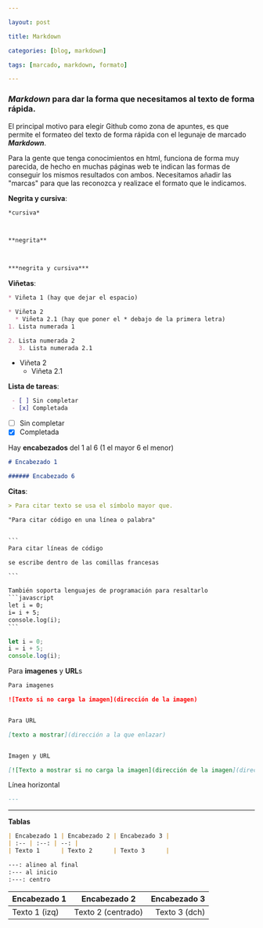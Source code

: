 ```yaml
---

layout: post

title: Markdown

categories: [blog, markdown]

tags: [marcado, markdown, formato]

---
```




### _Markdown_ para dar la forma que necesitamos al texto de forma rápida.



El principal motivo para elegir Github como zona de apuntes, es que permite el formateo del texto de forma rápida con el legunaje de marcado ***Markdown***.

Para la gente que tenga conocimientos en html, funciona de forma muy parecida, de hecho en muchas páginas web te indican las formas de conseguir los mismos resultados con ambos. Necesitamos añadir las "marcas" para que las reconozca y realizace el formato que le indicamos.

**Negrita y cursiva**:

```markdown
*cursiva*



**negrita**



***negrita y cursiva***
```

**Viñetas**:

```markdown
* Viñeta 1 (hay que dejar el espacio)

* Viñeta 2
  * Viñeta 2.1 (hay que poner el * debajo de la primera letra)
1. Lista numerada 1

2. Lista numerada 2
   3. Lista numerada 2.1 
```
* Viñeta 2
  * Viñeta 2.1

**Lista de tareas**:

```markdown
 - [ ] Sin completar
 - [x] Completada
```
 - [ ] Sin completar
 - [x] Completada
 
Hay **encabezados** del 1 al 6 (1 el mayor 6 el menor)

```markdown
# Encabezado 1

###### Encabezado 6
```

**Citas**:

```markdown
> Para citar texto se usa el símbolo mayor que.

"Para citar código en una línea o palabra"


​```
Para citar líneas de código 

se escribe dentro de las comillas francesas

​```

También soporta lenguajes de programación para resaltarlo
​```javascript
let i = 0;
i= i + 5;
console.log(i);
​```
```

```javascript
let i = 0;
i = i + 5;
console.log(i);
```
Para **imagenes** y **URL**s

```markdown
Para imagenes

![Texto si no carga la imagen](dirección de la imagen)


Para URL

[texto a mostrar](dirección a la que enlazar)


Imagen y URL

[![Texto a mostrar si no carga la imagen](dirección de la imagen](dirección del enlace)
```



Línea horizontal

```markdown
---
```
---
**Tablas**

```markdown
| Encabezado 1 | Encabezado 2 | Encabezado 3 |
| :-- | :--: | --: |
| Texto 1      | Texto 2      | Texto 3      |

---: alineo al final
:--- al inicio
:---: centro
```

| Encabezado 1 | Encabezado 2 | Encabezado 3 |
| :-- | :--: | --: |
| Texto 1 (izq)   | Texto 2  (centrado)  | Texto 3  (dch)   |

<!--stackedit_data:
eyJoaXN0b3J5IjpbLTIwODExNjI4OTUsMjEzNzEyMzUwOCwxMj
Q3OTI2Mjg2XX0=
-->